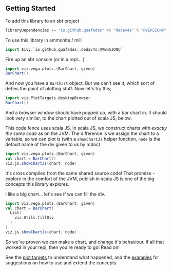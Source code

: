 ## Getting Started
To add this library to an sbt project
```scala
libraryDependencies += "io.github.quafadas" %% "dedav4s" % "@VERSION@"
```
To use this library in ammonite / mill
```scala
import $ivy.`io.github.quafadas::dedav4s:@VERSION@`
```

Fire up an sbt console (or in a repl... )

```scala mdoc
import viz.vega.plots.{BarChart, given}
BarChart()
```

And now you have a `BarChart` object. But we can't see it, which sort of defies the point of plotting stuff. Now let's try this;
```scala
import viz.PlotTargets.desktopBrowser
BarChart()
```
And a browser window should have popped up, with a bar chart in. It should look very similar, to the chart plotted out of scala JS, below.

This code fence uses scala JS. In scala JS, we construct charts with _exactly the same code_ as on the JVM. The difference is we assign the chart to a variable, so we can plot is (with a `showChartJs` helper function, `node` is the default name of the div given to us by mdoc)

```scala mdoc:js
import viz.vega.plots.{BarChart, given}
val chart = BarChart()
viz.js.showChartJs(chart, node)
```

It's cross compiled from the same shared source code! That promise - explore in the comfort of the JVM, publish in scala JS is one of the big concepts this library explores. 

I like a big chart... let's see if we can fill the div.

```scala mdoc:js
import viz.vega.plots.{BarChart, given}
val chart = BarChart(
  List(
    viz.Utils.fillDiv
  )
)
viz.js.showChartJs(chart, node)
```
So we've proven we can make a chart, and change it's behaviour. If all that worked in your repl, then you're ready to go! Read on! 

See the [plot targets](../explanation/plotTargets.md) to understand what happened, and the [examples](../explanation/chartTypes.md) for suggestions on how to use and extend the concepts.
